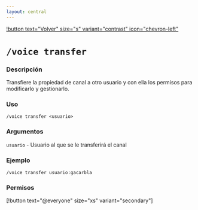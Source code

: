 ```yaml
---
layout: central
---
```


[!button text="Volver" size="s" variant="contrast" icon="chevron-left"](../voice.md)

# `/voice transfer`

### Descripción
Transfiere la propiedad de canal a otro usuario y con ella los permisos para modificarlo y gestionarlo.

### Uso
```
/voice transfer <usuario>
```

### Argumentos

`usuario` - Usuario al que se le transferirá el canal

### Ejemplo
```
/voice transfer usuario:gacarbla
```

### Permisos
[!button text="@everyone" size="xs" variant="secondary"]